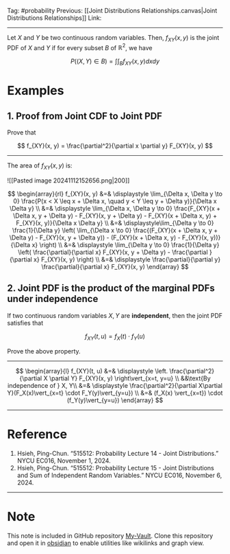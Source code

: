 Tag: #probability 
Previous: [[Joint Distributions Relationships.canvas|Joint Distributions Relationships]]
Link: 

---

Let $X$ and $Y$ be two continuous random variables. Then, $f_{XY}(x, y)$ is the joint PDF of $X$ and $Y$ if for every subset $B$ of $\mathbb R^2$, we have

$$
P((X, Y) \in B) = \int\int_B f_{XY}(x, y)dxdy
$$

# Examples

## 1. Proof from Joint CDF to Joint PDF

Prove that

$$
f_{XY}(x, y) = \frac{\partial^2}{\partial x \partial y} F_{XY}(x, y)
$$

---

The area of $f_{XY}(x, y)$ is:

![[Pasted image 20241112152656.png|200]]

$$
\begin{array}{rl}
	f_{XY}(x, y) &=& \displaystyle
	\lim_{\Delta x, \Delta y \to 0}
	\frac{P(x < X \leq x + \Delta x, \quad y < Y \leq y + \Delta y)}{\Delta x \Delta y} \\
	&=& 
	\displaystyle
	\lim_{\Delta x, \Delta y \to 0} \frac{F_{XY}(x + \Delta x, y + \Delta y) - F_{XY}(x, y + \Delta y) - F_{XY}(x + \Delta x, y) + F_{XY}(x, y)}{\Delta x \Delta y} \\
	&=& \displaystyle\lim_{\Delta y \to 0} \frac{1}{\Delta y} \left(
		\lim_{\Delta x \to 0} \frac{(F_{XY}(x + \Delta x, y + \Delta y) - F_{XY}(x, y + \Delta y)) - (F_{XY}(x + \Delta x, y) - F_{XY}(x, y))}{\Delta x}
	\right) \\
	&=& \displaystyle
	\lim_{\Delta y \to 0} \frac{1}{\Delta y} \left(
		\frac{\partial}{\partial x} F_{XY}(x, y + \Delta y) - \frac{\partial }{\partial x} F_{XY}(x, y)
	\right) \\
	&=& \displaystyle
	\frac{\partial}{\partial y} \frac{\partial}{\partial x} F_{XY}(x, y)
\end{array}
$$

## 2. Joint PDF is the product of the marginal PDFs under independence

If two continuous random variables $X, Y$ are **independent**, then the joint PDF satisfies that

$$f_{XY}(t, u) = f_X(t) \cdot f_Y(u)$$

Prove the above property.

---

$$
\begin{array}{l}
	f_{XY}(t, u) &=& 
	\displaystyle
	\left.
		\frac{\partial^2}{\partial X \partial Y} F_{XY}(x, y)
	\right\vert_{x=t, y=u} \\
	&&\text{By independence of } X, Y\\
	&=& \displaystyle
	\frac{\partial^2}{\partial X\partial Y}(F_X(x)\vert_{x=t} \cdot F_Y(y)\vert_{y=u}) \\
	&=& (f_X(x) \vert_{x=t}) \cdot (f_Y(y)\vert_{y=u})
\end{array}
$$

---

# Reference

1. Hsieh, Ping-Chun. “515512: Probability Lecture 14 - Joint Distributions.” NYCU EC016, November 1, 2024.
2. Hsieh, Ping-Chun. “515512: Probability Lecture 15 - Joint Distributions and Sum of Independent Random Variables.” NYCU EC016, November 6, 2024.

---

# Note

This note is included in GitHub repository [My-Vault](https://github.com/LittleD3092/My-Vault.git). Clone this repository and open it in [obsidian](https://obsidian.md/) to enable utilities like wikilinks and graph view.